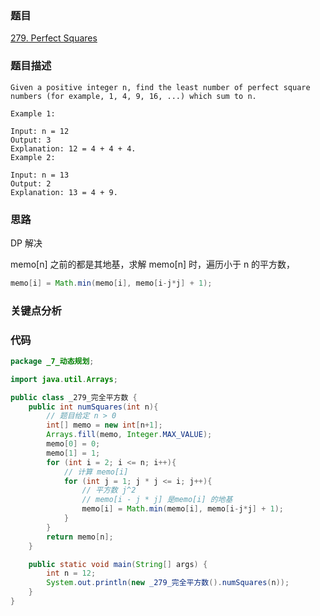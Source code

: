 ### 题目
[279. Perfect Squares](https://leetcode.com/problems/perfect-squares/)
### 题目描述
```
Given a positive integer n, find the least number of perfect square numbers (for example, 1, 4, 9, 16, ...) which sum to n.

Example 1:

Input: n = 12
Output: 3 
Explanation: 12 = 4 + 4 + 4.
Example 2:

Input: n = 13
Output: 2
Explanation: 13 = 4 + 9.
```
### 思路
DP 解决

memo[n] 之前的都是其地基，求解 memo[n] 时，遍历小于 n 的平方数，

```java
memo[i] = Math.min(memo[i], memo[i-j*j] + 1);
```

### 关键点分析
### 代码
```java
package _7_动态规划;

import java.util.Arrays;

public class _279_完全平方数 {
    public int numSquares(int n){
        // 题目给定 n > 0
        int[] memo = new int[n+1];
        Arrays.fill(memo, Integer.MAX_VALUE);
        memo[0] = 0;
        memo[1] = 1;
        for (int i = 2; i <= n; i++){
            // 计算 memo[i]
            for (int j = 1; j * j <= i; j++){
                // 平方数 j^2
                // memo[i - j * j] 是memo[i] 的地基
                memo[i] = Math.min(memo[i], memo[i-j*j] + 1);
            }
        }
        return memo[n];
    }

    public static void main(String[] args) {
        int n = 12;
        System.out.println(new _279_完全平方数().numSquares(n));
    }
}
```